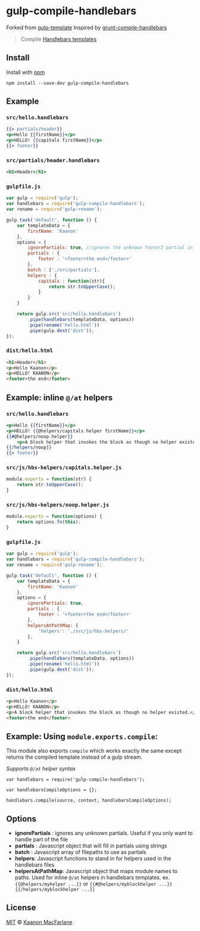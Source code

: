# gulp-compile-handlebars
Forked from [gulp-template](https://github.com/sindresorhus/gulp-template)
Inspired by [grunt-compile-handlebars](https://github.com/patrickkettner/grunt-compile-handlebars)

> Compile [Handlebars templates](http://www.handlebarsjs.com/)

## Install

Install with [npm](https://npmjs.org/package/gulp-compile-handlebars)

```
npm install --save-dev gulp-compile-handlebars
```


## Example

### `src/hello.handlebars`

```handlebars
{{> partials/header}}
<p>Hello {{firstName}}</p>
<p>HELLO! {{capitals firstName}}</p>
{{> footer}}
```

### `src/partials/header.handlebars`

```handlebars
<h1>Header</h1>
```

### `gulpfile.js`

```js
var gulp = require('gulp');
var handlebars = require('gulp-compile-handlebars');
var rename = require('gulp-rename');

gulp.task('default', function () {
	var templateData = {
		firstName: 'Kaanon'
	},
	options = {
		ignorePartials: true, //ignores the unknown footer2 partial in the handlebars template, defaults to false
		partials : {
			footer : '<footer>the end</footer>'
		},
		batch : ['./src/partials'],
		helpers : {
			capitals : function(str){
				return str.toUpperCase();
			}
		}
	}

	return gulp.src('src/hello.handlebars')
		.pipe(handlebars(templateData, options))
		.pipe(rename('hello.html'))
		.pipe(gulp.dest('dist'));
});
```

### `dist/hello.html`

```html
<h1>Header</h1>
<p>Hello Kaanon</p>
<p>HELLO! KAANON</p>
<footer>the end</footer>
```


## Example: inline `@/at` helpers

### `src/hello.handlebars`

```handlebars
<p>Hello {{firstName}}</p>
<p>HELLO! {{@helpers/capitals.helper firstName}}</p>
{{#@helpers/noop.helper}}
	<p>A block helper that invokes the block as though no helper existed.</p>
{{/helpers/noop}}
{{> footer}}
```

### `src/js/hbs-helpers/capitals.helper.js`

```js
module.exports = function(str) {
    return str.toUpperCase();
}
```

### `src/js/hbs-helpers/noop.helper.js`

```js
module.exports = function(options) {
	return options.fn(this);
}
```


### `gulpfile.js`

```js
var gulp = require('gulp');
var handlebars = require('gulp-compile-handlebars');
var rename = require('gulp-rename');

gulp.task('default', function () {
	var templateData = {
		firstName: 'Kaanon'
	},
	options = {
		ignorePartials: true,
		partials : {
			footer : '<footer>the end</footer>'
		},
		helpersAtPathMap: {
			'helpers': './src/js/hbs-helpers/'
		},
	}

	return gulp.src('src/hello.handlebars')
		.pipe(handlebars(templateData, options))
		.pipe(rename('hello.html'))
		.pipe(gulp.dest('dist'));
});
```

### `dist/hello.html`

```html
<p>Hello Kaanon</p>
<p>HELLO! KAANON</p>
<p>A block helper that invokes the block as though no helper existed.</p>
<footer>the end</footer>
```


## Example: Using `module.exports.compile`:

This module also exports `compile` which works exactly the same except returns the compiled template instead of a gulp stream.

*Supports `@/at` helper syntax*

```
var handlebars = require('gulp-compile-handlebars');

var handlebarsCompileOptions = {};

handlebars.compile(source, context, handlebarsCompileOptions);
```

## Options

- __ignorePartials__ : ignores any unknown partials. Useful if you only want to handle part of the file
- __partials__ : Javascript object that will fill in partials using strings
- __batch__ : Javascript array of filepaths to use as partials
- __helpers__: Javascript functions to stand in for helpers used in the handlebars files
- __helpersAtPathMap__: Javascript object that maps module names to paths. Used for inline `@/at` helpers in handlebars templates. ex. `{{@helpers/myhelper ...}}` or `{{#@helpers/myblockhelper ...}}{{/helpers/myblockhelper ...}}`

## License

[MIT](http://opensource.org/licenses/MIT) © [Kaanon MacFarlane](http://kaanon.com)

